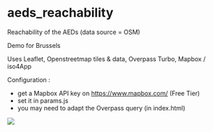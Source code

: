 # aeds_reachability
Reachability of the AEDs (data source = OSM)

Demo for Brussels

Uses Leaflet, Openstreetmap tiles & data, Overpass Turbo, Mapbox / iso4App

Configuration :
 - get a Mapbox API key on https://www.mapbox.com/ (Free Tier)
 - set it in params.js
 - you may need to adapt the Overpass query (in index.html)

![](https://docs.my-poppy.eu/aeds_reachability.png)
